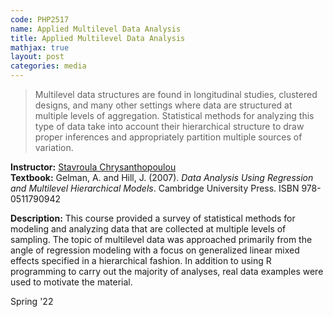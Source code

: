 ```yaml
---
code: PHP2517
name: Applied Multilevel Data Analysis
title: Applied Multilevel Data Analysis
mathjax: true
layout: post
categories: media
---
```


>  Multilevel data structures are found in longitudinal studies, clustered designs, and many other settings where data are structured at multiple levels of aggregation. Statistical methods for analyzing this type of data take into account their hierarchical structure to draw proper inferences and appropriately partition multiple sources of variation.

**Instructor:** [Stavroula Chrysanthopoulou](https://vivo.brown.edu/display/schrysan) <br>
**Textbook:** Gelman, A. and Hill, J. (2007). *Data Analysis Using Regression and Multilevel Hierarchical Models*. Cambridge University Press. ISBN 978-0511790942

**Description:** This course provided a survey of statistical methods for modeling and analyzing data that are collected at multiple levels of sampling. The topic of multilevel data was approached primarily from the angle of regression modeling with a focus on generalized linear mixed effects specified in a hierarchical fashion. In addition to using R programming to carry out the majority of analyses, real data examples were used to motivate the material.

Spring '22
